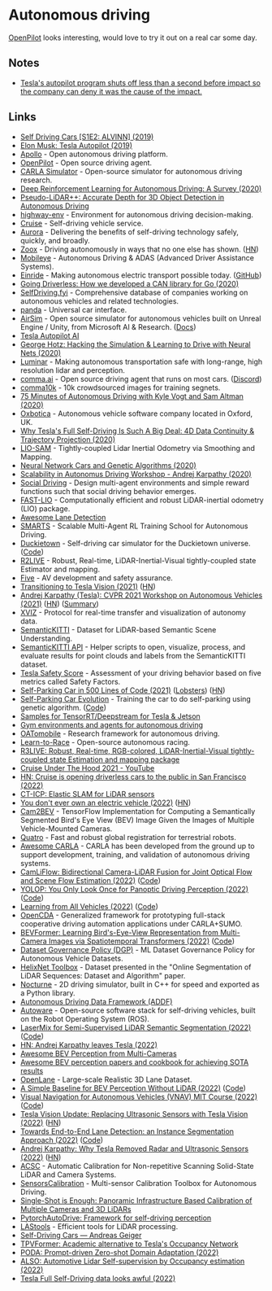 # Autonomous driving

[OpenPilot](https://github.com/commaai/openpilot) looks interesting, would love to try it out on a real car some day.

## Notes

- [Tesla's autopilot program shuts off less than a second before impact so the company can deny it was the cause of the impact.](https://twitter.com/muttgomery/status/1535353454905917446)

## Links

- [Self Driving Cars [S1E2: ALVINN] (2019)](https://www.youtube.com/watch?v=H0igiP6Hg1k)
- [Elon Musk: Tesla Autopilot (2019)](https://overcast.fm/+OcVc-RrM8)
- [Apollo](https://github.com/ApolloAuto/apollo) - Open autonomous driving platform.
- [OpenPilot](https://github.com/commaai/openpilot) - Open source driving agent.
- [CARLA Simulator](https://github.com/carla-simulator/carla) - Open-source simulator for autonomous driving research.
- [Deep Reinforcement Learning for Autonomous Driving: A Survey (2020)](https://arxiv.org/abs/2002.00444)
- [Pseudo-LiDAR++: Accurate Depth for 3D Object Detection in Autonomous Driving](https://github.com/mileyan/Pseudo_Lidar_V2)
- [highway-env](https://github.com/eleurent/highway-env) - Environment for autonomous driving decision-making.
- [Cruise](https://www.getcruise.com/) - Self-driving vehicle service.
- [Aurora](https://aurora.tech/) - Delivering the benefits of self-driving technology safely, quickly, and broadly.
- [Zoox](https://zoox.com/) - Driving autonomously in ways that no one else has shown. ([HN](https://news.ycombinator.com/item?id=23648942))
- [Mobileye](https://www.mobileye.com/) - Autonomous Driving & ADAS (Advanced Driver Assistance Systems).
- [Einride](https://www.einride.tech/) - Making autonomous electric transport possible today. ([GitHub](https://github.com/einride))
- [Going Driverless: How we developed a CAN library for Go (2020)](https://www.youtube.com/watch?v=IbggJHJUv0U)
- [SelfDriving.fyi](https://selfdriving.fyi/) - Comprehensive database of companies working on autonomous vehicles and related technologies.
- [panda](https://github.com/commaai/panda) - Universal car interface.
- [AirSim](https://github.com/Microsoft/AirSim) - Open source simulator for autonomous vehicles built on Unreal Engine / Unity, from Microsoft AI & Research. ([Docs](https://microsoft.github.io/AirSim/))
- [Tesla Autopilot AI](https://www.tesla.com/autopilotAI)
- [George Hotz: Hacking the Simulation & Learning to Drive with Neural Nets (2020)](https://www.youtube.com/watch?v=_L3gNaAVjQ4)
- [Luminar](https://www.luminartech.com/) - Making autonomous transportation safe with long-range, high resolution lidar and perception.
- [comma.ai](https://comma.ai/) - Open source driving agent that runs on most cars. ([Discord](https://discord.com/invite/avCJxEX))
- [comma10k](https://github.com/commaai/comma10k) - 10k crowdsourced images for training segnets.
- [75 Minutes of Autonomous Driving with Kyle Vogt and Sam Altman (2020)](https://www.youtube.com/watch?v=sliYTyRpRB8)
- [Oxbotica](https://www.oxbotica.com/) - Autonomous vehicle software company located in Oxford, UK.
- [Why Tesla's Full Self-Driving Is Such A Big Deal: 4D Data Continuity & Trajectory Projection (2020)](https://cleantechnica.com/2020/11/07/why-teslas-full-self-driving-is-such-a-big-deal-4d-data-continuity-trajectory-projection/)
- [LIO-SAM](https://github.com/TixiaoShan/LIO-SAM) - Tightly-coupled Lidar Inertial Odometry via Smoothing and Mapping.
- [Neural Network Cars and Genetic Algorithms (2020)](https://www.youtube.com/watch?v=-sg-GgoFCP0)
- [Scalability in Autonomus Driving Workshop - Andrej Karpathy (2020)](https://www.youtube.com/watch?v=X2CpuabzRaY)
- [Social Driving](https://github.com/fidler-lab/social-driving) - Design multi-agent environments and simple reward functions such that social driving behavior emerges.
- [FAST-LIO](https://github.com/hku-mars/FAST_LIO) - Computationally efficient and robust LiDAR-inertial odometry (LIO) package.
- [Awesome Lane Detection](https://github.com/amusi/awesome-lane-detection)
- [SMARTS](https://github.com/huawei-noah/SMARTS) - Scalable Multi-Agent RL Training School for Autonomous Driving.
- [Duckietown](https://www.duckietown.org/) - Self-driving car simulator for the Duckietown universe. ([Code](https://github.com/duckietown/gym-duckietown))
- [R2LIVE](https://github.com/hku-mars/r2live) - Robust, Real-time, LiDAR-Inertial-Visual tightly-coupled state Estimator and mapping.
- [Five](https://www.five.ai/) - AV development and safety assurance.
- [Transitioning to Tesla Vision (2021)](https://www.tesla.com/support/transitioning-tesla-vision) ([HN](https://news.ycombinator.com/item?id=27281043))
- [Andrej Karpathy (Tesla): CVPR 2021 Workshop on Autonomous Vehicles (2021)](https://www.youtube.com/watch?v=NSDTZQdo6H8) ([HN](https://news.ycombinator.com/item?id=27580744)) ([Summary](https://twitter.com/chipro/status/1407890489697652741))
- [XVIZ](https://github.com/uber/xviz) - Protocol for real-time transfer and visualization of autonomy data.
- [SemanticKITTI](http://semantic-kitti.org/) - Dataset for LiDAR-based Semantic Scene Understanding.
- [SemanticKITTI API](https://github.com/PRBonn/semantic-kitti-api) - Helper scripts to open, visualize, process, and evaluate results for point clouds and labels from the SemanticKITTI dataset.
- [Tesla Safety Score](https://www.tesla.com/support/safety-score) - Assessment of your driving behavior based on five metrics called Safety Factors.
- [Self-Parking Car in 500 Lines of Code (2021)](https://trekhleb.dev/blog/2021/self-parking-car-evolution/) ([Lobsters](https://lobste.rs/s/sfzmwa/self_parking_car_500_lines_code)) ([HN](https://news.ycombinator.com/item?id=28811477))
- [Self-Parking Car Evolution](https://trekhleb.dev/self-parking-car-evolution/#/) - Training the car to do self-parking using genetic algorithm. ([Code](https://github.com/trekhleb/self-parking-car-evolution))
- [Samples for TensorRT/Deepstream for Tesla & Jetson](https://github.com/NVIDIA-AI-IOT/deepstream_reference_apps)
- [Gym environments and agents for autonomous driving](https://github.com/bark-simulator/bark-ml)
- [OATomobile](https://github.com/OATML/oatomobile) - Research framework for autonomous driving.
- [Learn-to-Race](https://learn-to-race.org/) - Open-source autonomous racing.
- [R3LIVE: Robust, Real-time, RGB-colored, LiDAR-Inertial-Visual tightly-coupled state Estimation and mapping package](https://github.com/hku-mars/r3live)
- [Cruise Under The Hood 2021 - YouTube](https://www.youtube.com/playlist?list=PLkK2JX1iHuzz7W8z3roCZEqML0G2R9jX8)
- [HN: Cruise is opening driverless cars to the public in San Francisco (2022)](https://news.ycombinator.com/item?id=30167037)
- [CT-ICP: Elastic SLAM for LiDAR sensors](https://github.com/jedeschaud/ct_icp)
- [You don't ever own an electric vehicle (2022)](https://www.reviewgeek.com/111381/you-dont-really-ever-own-an-ev/) ([HN](https://news.ycombinator.com/item?id=30637725))
- [Cam2BEV](https://github.com/ika-rwth-aachen/Cam2BEV) - TensorFlow Implementation for Computing a Semantically Segmented Bird's Eye View (BEV) Image Given the Images of Multiple Vehicle-Mounted Cameras.
- [Quatro](https://github.com/url-kaist/quatro) - Fast and robust global registration for terrestrial robots.
- [Awesome CARLA](https://github.com/Amin-Tgz/awesome-CARLA) - CARLA has been developed from the ground up to support development, training, and validation of autonomous driving systems.
- [CamLiFlow: Bidirectional Camera-LiDAR Fusion for Joint Optical Flow and Scene Flow Estimation (2022)](https://arxiv.org/abs/2111.10502) ([Code](https://github.com/MCG-NJU/CamLiFlow))
- [YOLOP: You Only Look Once for Panoptic Driving Perception (2022)](https://arxiv.org/abs/2108.11250) ([Code](https://github.com/hustvl/YOLOP))
- [Learning from All Vehicles (2022)](https://arxiv.org/abs/2203.11934) ([Code](https://github.com/dotchen/LAV))
- [OpenCDA](https://github.com/ucla-mobility/OpenCDA) - Generalized framework for prototyping full-stack cooperative driving automation applications under CARLA+SUMO.
- [BEVFormer: Learning Bird's-Eye-View Representation from Multi-Camera Images via Spatiotemporal Transformers (2022)](https://arxiv.org/abs/2203.17270) ([Code](https://github.com/zhiqi-li/BEVFormer))
- [Dataset Governance Policy (DGP)](https://github.com/TRI-ML/dgp) - ML Dataset Governance Policy for Autonomous Vehicle Datasets.
- [HelixNet Toolbox](https://github.com/romainloiseau/HelixNet) - Dataset presented in the "Online Segmentation of LiDAR Sequences: Dataset and Algorithm" paper.
- [Nocturne](https://github.com/facebookresearch/nocturne) - 2D driving simulator, built in C++ for speed and exported as a Python library.
- [Autonomous Driving Data Framework (ADDF)](https://github.com/awslabs/autonomous-driving-data-framework)
- [Autoware](https://github.com/autowarefoundation/autoware) - Open-source software stack for self-driving vehicles, built on the Robot Operating System (ROS).
- [LaserMix for Semi-Supervised LiDAR Semantic Segmentation (2022)](https://ldkong.com/LaserMix) ([Code](https://github.com/ldkong1205/LaserMix))
- [HN: Andrej Karpathy leaves Tesla (2022)](https://news.ycombinator.com/item?id=32089013)
- [Awesome BEV Perception from Multi-Cameras](https://github.com/chaytonmin/Awesome-BEV-Perception-Multi-Cameras)
- [Awesome BEV perception papers and cookbook for achieving SOTA results](https://github.com/OpenPerceptionX/BEVPerception-Survey-Recipe)
- [OpenLane](https://github.com/OpenPerceptionX/OpenLane) - Large-scale Realistic 3D Lane Dataset.
- [A Simple Baseline for BEV Perception Without LiDAR (2022)](https://arxiv.org/abs/2206.07959) ([Code](https://github.com/aharley/simple_bev))
- [Visual Navigation for Autonomous Vehicles (VNAV) MIT Course (2022)](https://ocw.mit.edu/courses/16-485-visual-navigation-for-autonomous-vehicles-vnav-fall-2020/) ([Code](https://github.com/MIT-SPARK/VNAV-labs))
- [Tesla Vision Update: Replacing Ultrasonic Sensors with Tesla Vision (2022)](https://www.tesla.com/support/transitioning-tesla-vision) ([HN](https://news.ycombinator.com/item?id=33086768))
- [Towards End-to-End Lane Detection: an Instance Segmentation Approach (2022)](https://arxiv.org/abs/1802.05591) ([Code](https://github.com/MaybeShewill-CV/lanenet-lane-detection))
- [Andrej Karpathy: Why Tesla Removed Radar and Ultrasonic Sensors (2022)](https://www.youtube.com/watch?v=_W1JBAfV4Io) ([HN](https://news.ycombinator.com/item?id=33397093))
- [ACSC](https://github.com/HViktorTsoi/ACSC) - Automatic Calibration for Non-repetitive Scanning Solid-State LiDAR and Camera Systems.
- [SensorsCalibration](https://github.com/PJLab-ADG/SensorsCalibration) - Multi-sensor Calibration Toolbox for Autonomous Driving.
- [Single-Shot is Enough: Panoramic Infrastructure Based Calibration of Multiple Cameras and 3D LiDARs](https://github.com/alibaba/multiple-cameras-and-3D-LiDARs-extrinsic-calibration)
- [PytorchAutoDrive: Framework for self-driving perception](https://github.com/voldemortX/pytorch-auto-drive)
- [LAStools](https://github.com/LAStools/LAStools) - Efficient tools for LiDAR processing.
- [Self-Driving Cars — Andreas Geiger](https://www.youtube.com/playlist?list=PL05umP7R6ij321zzKXK6XCQXAaaYjQbzr)
- [TPVFormer: Academic alternative to Tesla's Occupancy Network](https://github.com/wzzheng/TPVFormer)
- [PODA: Prompt-driven Zero-shot Domain Adaptation (2022)](https://github.com/astra-vision/PODA)
- [ALSO: Automotive Lidar Self-supervision by Occupancy estimation (2022)](https://github.com/valeoai/ALSO)
- [Tesla Full Self-Driving data looks awful (2022)](https://news.ycombinator.com/item?id=33984922)
